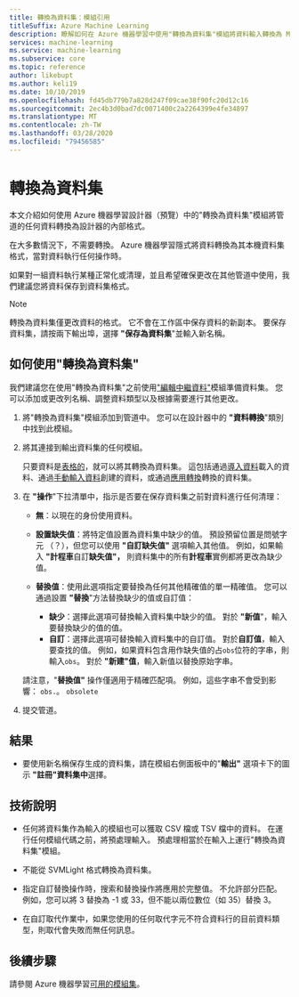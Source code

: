 ```yaml
---
title: 轉換為資料集：模組引用
titleSuffix: Azure Machine Learning
description: 瞭解如何在 Azure 機器學習中使用"轉換為資料集"模組將資料輸入轉換為 Microsoft Azure 機器學習使用的內部資料集格式。
services: machine-learning
ms.service: machine-learning
ms.subservice: core
ms.topic: reference
author: likebupt
ms.author: keli19
ms.date: 10/10/2019
ms.openlocfilehash: fd45db779b7a828d247f09cae38f90fc20d12c16
ms.sourcegitcommit: 2ec4b3d0bad7dc0071400c2a2264399e4fe34897
ms.translationtype: MT
ms.contentlocale: zh-TW
ms.lasthandoff: 03/28/2020
ms.locfileid: "79456585"
---
```

# <a name="convert-to-dataset"></a>轉換為資料集

本文介紹如何使用 Azure 機器學習設計器（預覽）中的"轉換為資料集"模組將管道的任何資料轉換為設計器的內部格式。
  
在大多數情況下，不需要轉換。 Azure 機器學習隱式將資料轉換為其本機資料集格式，當對資料執行任何操作時。 

如果對一組資料執行某種正常化或清理，並且希望確保更改在其他管道中使用，我們建議您將資料保存到資料集格式。  
  
> [!NOTE]
> 轉換為資料集僅更改資料的格式。 它不會在工作區中保存資料的新副本。 要保存資料集，請按兩下輸出埠，選擇 **"保存為資料集**"並輸入新名稱。  
  
## <a name="how-to-use-convert-to-dataset"></a>如何使用"轉換為資料集"  

我們建議您在使用"轉換為資料集"之前使用["編輯中繼資料"](edit-metadata.md)模組準備資料集。 您可以添加或更改列名稱、調整資料類型以及根據需要進行其他更改。

1.  將"轉換為資料集"模組添加到管道中。 您可以在設計器中的 **"資料轉換**"類別中找到此模組。 

2. 將其連接到輸出資料集的任何模組。   

    只要資料是[表格的](https://docs.microsoft.com/python/api/azureml-core/azureml.data.tabulardataset?view=azure-ml-py)，就可以將其轉換為資料集。 這包括通過[導入資料](import-data.md)載入的資料、通過[手動輸入資料](enter-data-manually.md)創建的資料，或通過[應用轉換](apply-transformation.md)轉換的資料集。

3.  在 **"操作**"下拉清單中，指示是否要在保存資料集之前對資料進行任何清理：  
  
    - **無**：以現在的身份使用資料。  
  
    - **設置缺失值**：將特定值設置為資料集中缺少的值。 預設預留位置是問號字元 （？），但您可以使用 **"自訂缺失值"** 選項輸入其他值。 例如，如果輸入 **"計程車**自訂**缺失值"，** 則資料集中的所有**計程車**實例都將更改為缺少值。
  
    - **替換值**：使用此選項指定要替換為任何其他精確值的單一精確值。 您可以通過設置 **"替換**"方法替換缺少的值或自訂值：

      - **缺少**：選擇此選項可替換輸入資料集中缺少的值。 對於 **"新值**"，輸入要替換缺少的值的值。
      - **自訂**：選擇此選項可替換輸入資料集中的自訂值。 對於**自訂值**，輸入要查找的值。 例如，如果資料包含用作缺失值的占`obs`位符的字串，則輸入`obs`。 對於 **"新建"值**，輸入新值以替換原始字串。
  
    請注意，"**替換值"** 操作僅適用于精確匹配項。 例如，這些字串不會受到影響： `obs.`。 `obsolete`  
 
  
5.  提交管道。  

## <a name="results"></a>結果

+  要使用新名稱保存生成的資料集，請在模組右側面板中的"**輸出"** 選項卡下的圖示 **"註冊"資料集中**選擇。  
  
## <a name="technical-notes"></a>技術說明  

-   任何將資料集作為輸入的模組也可以獲取 CSV 檔或 TSV 檔中的資料。 在運行任何模組代碼之前，將預處理輸入。 預處理相當於在輸入上運行"轉換為資料集"模組。  
  
-   不能從 SVMLight 格式轉換為資料集。  
  
-   指定自訂替換操作時，搜索和替換操作將應用於完整值。 不允許部分匹配。 例如，您可以將 3 替換為 -1 或 33，但不能以兩位數位（如 35）替換 3。  
  
-   在自訂取代作業中，如果您使用的任何取代字元不符合資料行的目前資料類型，則取代會失敗而無任何訊息。  

  
## <a name="next-steps"></a>後續步驟

請參閱 Azure 機器學習[可用的模組集](module-reference.md)。 
